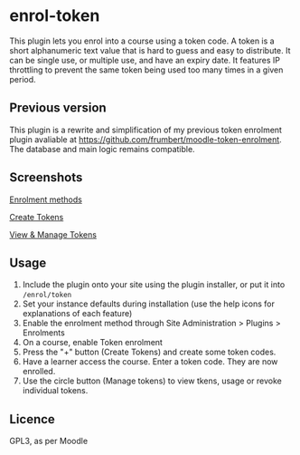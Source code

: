 # enrol-token

This plugin lets you enrol into a course using a token code. A token is a short alphanumeric text value that is hard to guess and easy to distribute. It can be single use, or multiple use, and have an expiry date. It features IP throttling to prevent the same token being used too many times in a given period.

## Previous version

This plugin is a rewrite and simplification of my previous token enrolment plugin avaliable at https://github.com/frumbert/moodle-token-enrolment. The database and main logic remains compatible.

## Screenshots

[Enrolment methods](https://imgur.com/DHiCwbW.jpg)

[Create Tokens](https://imgur.com/ARZvRfN.jpg)

[View & Manage Tokens](https://imgur.com/cgmgXj2.jpg)

## Usage

1. Include the plugin onto your site using the plugin installer, or put it into `/enrol/token`
2. Set your instance defaults during installation (use the help icons for explanations of each feature)
3. Enable the enrolment method through Site Administration > Plugins > Enrolments
4. On a course, enable Token enrolment
5. Press the "+" button (Create Tokens) and create some token codes.
6. Have a learner access the course. Enter a token code. They are now enrolled.
7. Use the circle button (Manage tokens) to view tkens, usage or revoke individual tokens.

## Licence

GPL3, as per Moodle